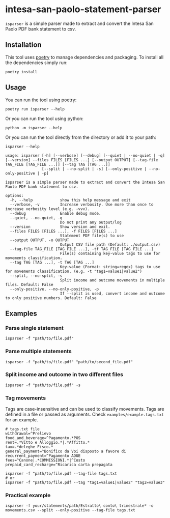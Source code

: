 # intesa-san-paolo-statement-parser

`isparser` is a simple parser made to extract and convert the Intesa San Paolo PDF bank statement to csv.

## Installation

This tool uses [poetry](https://python-poetry.org/) to manage dependencies and packaging. To install all the
dependencies
simply run:

``` shell
poetry install
```

## Usage

You can run the tool using poetry:

``` shell
poetry run isparser --help
```

Or you can run the tool using python:

``` shell
python -m isparser --help
```

Or you can run the tool directly from the directory or add it to your path:

``` shell
isparser --help
```

```shell
usage: isparser [-h] [--verbose] [--debug] [--quiet | --no-quiet | -q] [--version] --files FILES [FILES ...] [--output OUTPUT] [--tag-file TAG_FILE [TAG_FILE ...]] [--tag TAG [TAG ...]]
                [--split | --no-split | -s] [--only-positive | --no-only-positive | -p]

isparser is a simple parser made to extract and convert the Intesa San Paolo PDF bank statement to csv.

options:
  -h, --help            show this help message and exit
  --verbose, -v         Increase verbosity. Use more than once to increase verbosity level (e.g. -vvv).
  --debug               Enable debug mode.
  --quiet, --no-quiet, -q
                        Do not print any output/log
  --version             Show version and exit.
  --files FILES [FILES ...], -f FILES [FILES ...]
                        Statement PDF file(s) to use
  --output OUTPUT, -o OUTPUT
                        Output CSV file path (Default: ./output.csv)
  --tag-file TAG_FILE [TAG_FILE ...], -tf TAG_FILE [TAG_FILE ...]
                        File(s) containing key-value tags to use for movements classification.
  --tag TAG [TAG ...], -t TAG [TAG ...]
                        Key-value (Format: string=regex) tags to use for movements classification. (e.g. -t "tag1=value1|value2")
  --split, --no-split, -s
                        Split income and outcome movements in multiple files. Default: False
  --only-positive, --no-only-positive, -p
                        If --split is used, convert income and outcome to only positive numbers. Default: False
```

## Examples

### Parse single statement

``` shell
isparser -f "path/to/file.pdf"
```

### Parse multiple statements

``` shell
isparser -f "path/to/file.pdf" "path/to/second_file.pdf"
```

### Split income and outcome in two different files

``` shell
isparser -f "path/to/file.pdf" -s
```

### Tag movements

Tags are case-insensitive and can be used to classify movements. Tags are defined in a file or passed as arguments.
Check `examples/example.tags.txt` for an example.

``` text
# tags.txt file
withdrawal=^Prelievo
food_and_beverage=^Pagamento.*POS
rent=.*Vitto e Alloggio.*|.*Affitto.*
tax=.*deleghe Fisco.*
general_payment=^Bonifico da Voi disposto a favore di
recurrent_payment=^Pagamento ADUE
fees=^Canone|.*COMMISSIONI.*|^Costo
prepaid_card_recharge=^Ricarica carta prepagata
```

``` shell
isparser -f "path/to/file.pdf --tag-file tags.txt
# or
isparser -f "path/to/file.pdf --tag "tag1=value1|value2" "tag2=value3"
```


### Practical example

```shell
isparser -f your/statements/path/Estratto\ conto\ trimestrale* -o movements.csv --split --only-positive --tag-file tags.txt
```